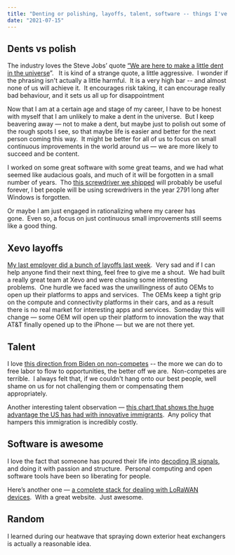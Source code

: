 ```yaml
---
title: "Denting or polishing, layoffs, talent, software -- things I've been thinking about this week"
date: "2021-07-15"
---
```


## **Dents vs polish**

The industry loves the Steve Jobs’ quote [“We are here to make a little dent in the universe](https://thriveglobal.com/stories/try-to-make-a-dent-in-the-universe/)”.   It is kind of a strange quote, a little aggressive.  I wonder if the phrasing isn't actually a little harmful.  It is a very high bar -- and almost none of us will achieve it.  It encourages risk taking, it can encourage really bad behaviour, and it sets us all up for disappointment

Now that I am at a certain age and stage of my career, I have to be honest with myself that I am unlikely to make a dent in the universe.  But I keep beavering away — not to make a dent, but maybe just to polish out some of the rough spots I see, so that maybe life is easier and better for the next person coming this way.  It might be better for all of us to focus on small continuous improvements in the world around us — we are more likely to succeed and be content.

I worked on some great software with some great teams, and we had what seemed like audacious goals, and much of it will be forgotten in a small number of years.  Tho [this screwdriver we shipped](https://twitter.com/jhludwig/status/1413880979639332870?s=21) will probably be useful forever, I bet people will be using screwdrivers in the year 2791 long after Windows is forgotten.

Or maybe I am just engaged in rationalizing where my career has gone.  Even so, a focus on just continuous small improvements still seems like a good thing.

## **Xevo layoffs**

[My last employer did a bunch of layoffs last week](https://www.geekwire.com/2021/connected-car-company-xevo-owned-lear-hit-layoffs-seattle-area/).  Very sad and if I can help anyone find their next thing, feel free to give me a shout.  We had built a really great team at Xevo and were chasing some interesting problems.  One hurdle we faced was the unwillingness of auto OEMs to open up their platforms to apps and services.  The OEMs keep a tight grip on the compute and connectivity platforms in their cars, and as a result there is no real market for interesting apps and services.  Someday this will change — some OEM will open up their platform to innovation the way that AT&T finally opened up to the iPhone — but we are not there yet.

## **Talent**

I love [this direction from Biden on non-competes](https://www.npr.org/2021/07/09/1014366577/biden-moves-to-restrict-non-compete-agreements-saying-theyre-bad-for-workers) -- the more we can do to free labor to flow to opportunities, the better off we are.  Non-competes are terrible.  I always felt that, if we couldn't hang onto our best people, well shame on us for not challenging them or compensating them appropriately.  

Another interesting talent observation — [this chart that shows the huge advantage the US has had with innovative immigrants](https://twitter.com/emollick/status/1410686102684459012?s=21).  Any policy that hampers this immigration is incredibly costly.

## **Software is awesome**

I love the fact that someone has poured their life into [decoding IR signals](https://github.com/bengtmartensson/IrScrutinizer), and doing it with passion and structure.  Personal computing and open software tools have been so liberating for people.

Here’s another one — [a complete stack for dealing with LoRaWAN devices](https://www.chirpstack.io/).  With a great website.  Just awesome.  

## **Random**

I learned during our heatwave that spraying down exterior heat exchangers is actually a reasonable idea.

